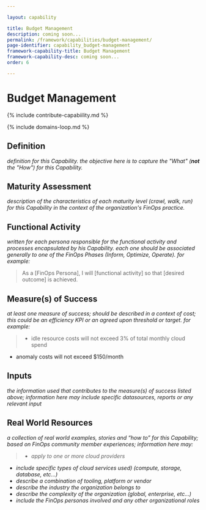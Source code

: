 ```yaml
---

layout: capability

title: Budget Management
description: coming soon...
permalink: /framework/capabilities/budget-management/
page-identifier: capability_budget-management
framework-capability-title: Budget Management
framework-capability-desc: coming soon...
order: 6

---
```


# Budget Management

{% include contribute-capabiility.md %}

{% include domains-loop.md %}


## Definition
_definition for this Capability.  the objective here is to capture the "What" (**not** the "How") for this Capability._


## Maturity Assessment
_description of the characteristics of each maturity level (crawl, walk, run) for this Capability in the context of the organization's FinOps practice._



## Functional Activity
_written for each persona responsible for the functional activity and processes encapsulated by his Capability.  each one should be associated generally to one of the FinOps Phases (Inform, Optimize, Operate). for example:_
>As a [FinOps Persona], I will [functional activity] so that [desired outcome] is achieved.



## Measure(s) of Success
_at least one measure of success; should be described in a context of cost; this could be an efficiency KPI or an agreed upon threshold or target._
_for example:_
>* idle resource costs will not exceed 3% of total monthly cloud spend
* anomaly costs will not exceed $150/month



## Inputs
_the information used that contributes to the measure(s) of success listed above; information here may include specific datasources, reports or any relevant input_


<!-- ####### Real World Resources ####### -->
## Real World Resources
_a collection of real world examples, stories and “how to” for this Capability; based on FinOps community member experiences; information here may:_
>* _apply to one or more cloud providers_
* _include specific types of cloud services used) (compute, storage, database, etc...)_
* _describe a combination of  tooling, platform or vendor_
* _describe the industry the organization belongs to_
* _describe the complexity of the organization (global, enterprise, etc…)_
* _include the FinOps personas involved and any other organizational roles_